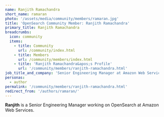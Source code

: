 ```yaml
---
name: Ranjith Ramachandra
short_name: ramaran
photo: '/assets/media/community/members/ramaran.jpg'
title: 'OpenSearch Community Member: Ranjith Ramachandra'
primary_title: Ranjith Ramachandra
breadcrumbs:
  icon: community
  items:
    - title: Community
      url: /community/index.html
    - title: Members
      url: /community/members/index.html
    - title: 'Ranjith Ramachandra&apos;s Profile'
      url: '/community/members/ranjith-ramachandra.html'
job_title_and_company: 'Senior Engineering Manager at Amazon Web Services'
personas:
  - author
permalink: '/community/members/ranjith-ramachandra.html'
redirect_from: '/authors/ramaran/'
---
```


**Ranjith** is a Senior Engineering Manager working on OpenSearch at Amazon Web Services.
